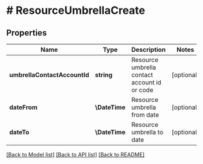 # # ResourceUmbrellaCreate

## Properties

Name | Type | Description | Notes
------------ | ------------- | ------------- | -------------
**umbrellaContactAccountId** | **string** | Resource umbrella contact account id or code | [optional]
**dateFrom** | **\DateTime** | Resource umbrella from date | [optional]
**dateTo** | **\DateTime** | Resource umbrella to date | [optional]

[[Back to Model list]](../../README.md#models) [[Back to API list]](../../README.md#endpoints) [[Back to README]](../../README.md)
